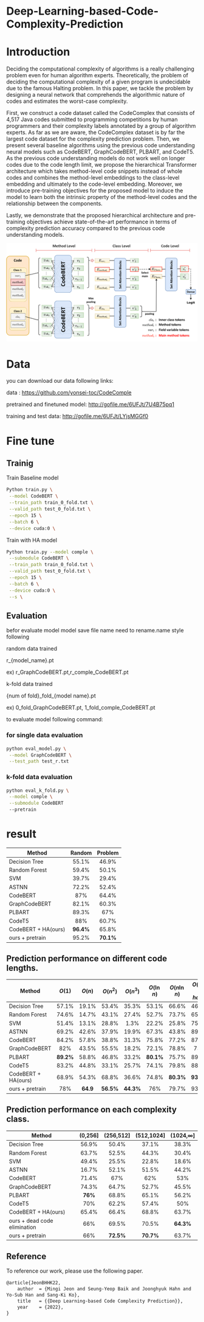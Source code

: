 # Deep-Learning-based-Code-Complexity-Prediction

# Introduction

Deciding the computational complexity of algorithms is a really challenging problem even for human algorithm experts. Theoretically, the problem of deciding the computational complexity of a given program is undecidable due to the famous Halting problem. In this paper, we tackle the problem by designing a neural network that comprehends the algorithmic nature of codes and estimates the worst-case complexity.

First, we construct a code dataset called the CodeComplex that consists of 4,517 Java codes submitted to programming competitions by human programmers and their complexity labels annotated by a group of algorithm experts. As far as we are aware, the CodeComplex dataset is by far the largest code dataset for the complexity prediction problem. Then, we present several baseline algorithms using the previous code understanding neural models such as CodeBERT, GraphCodeBERT, PLBART, and CodeT5. As the previous code understanding models do not work well on longer codes due to the code length limit, we propose the hierarchical Transformer architecture which takes method-level code snippets instead of whole codes and combines the method-level embeddings to the class-level embedding and ultimately to the code-level embedding. Moreover, we introduce pre-training objectives for the proposed model to induce the model to learn both the intrinsic property of the method-level codes and the relationship between the components.

Lastly, we demonstrate that the proposed hierarchical architecture and pre-training objectives achieve state-of-the-art performance in terms of complexity prediction accuracy compared to the previous code understanding models.

![model_structure](./images/model_structure.png)

# Data

you can download our data following links:

data : https://github.com/yonsei-toc/CodeComple

pretrained and finetuned model: http://gofile.me/6UFJt/7U4B75pq1

training and test data: http://gofile.me/6UFJt/LYjsMGGf0

# Fine tune

## Trainig 

Train Baseline model
```bash 
Python train.py \
 --model CodeBERT \
 --train_path train_0_fold.txt \
 --valid_path test_0_fold.txt \
 --epoch 15 \
 --batch 6 \
 --device cuda:0 \
```

Train with HA model

```bash 
Python train.py --model comple \
 --submodule CodeBERT \
 --train_path train_0_fold.txt \
 --valid_path test_0_fold.txt \
 --epoch 15 \
 --batch 6 \
 --device cuda:0 \
 --s \
```
## Evaluation

befor evaluate model model save file name need to rename.name style following



random data trained

r_{model_name}.pt

ex) r_GraphCodeBERT.pt,r_comple_CodeBERT.pt

k-fold data trained

{num of fold}\_fold_{model name}.pt

ex) 0_fold_GraphCodeBERT.pt, 1_fold_comple_CodeBERT.pt



to evaluate model following command:

### for single data evaluation

```bash
python eval_model.py \
 --model GraphCodeBERT \
 --test_path test_r.txt
```

### k-fold data evaluation

```bash
python eval_k_fold.py \
 --model comple \
 --submodule CodeBERT
 --pretrain
```


# result 


| Method        | Random |  Problem   |
| ------------- | :-------: | :-------: |
| Decision Tree|   55.1%    |   46.9%    |
| Random Forest|   59.4%    |   50.1%    |
| SVM          |   39.7%    |   29.4%    |
| ASTNN        |   72.2%    |   52.4%    |
| CodeBERT     |   87%      |   64.4%    |
| GraphCodeBERT|   82.1%    |   60.3%    |   
| PLBART       |   89.3%    |   67%      |
| CodeT5       |   88%      |   60.7%    | 
| CodeBERT + HA(ours)      |   **96.4%**   |   65.8%   |
| ours + pretrain |  95.2% | **70.1%**|


## Prediction performance on different code lengths.

| Method        | $O(1)$ |  $O(n)$   | $O(n^2)$| $O(n^3)$| $O(\ln n)$| $O(n\ln n)$| $O(NP-hard)$|
| ------------- | :-------: | :-------: |:-------:|:-------:|:-------:|:-------:|:-------:|
| Decision Tree|   57.1%    |   19.1%    |53.4%|35.3%|53.1%|66.6%|46.7%|
| Random Forest|   74.6%    |   14.7%    |43.1%|27.4%|52.7%|73.7%|65.7%|
| SVM          |   51.4%    |   13.1%    |28.8%|1.3%|22.2%|25.8%|75.7%|
| ASTNN        |   69.2%    |   42.6%    |37.9%|19.9%|67.3%|43.8%|89.3%|
| CodeBERT     |   84.2%      |  57.8%    |38.8%|31.3%|75.8%|77.2%|87.7%|
| GraphCodeBERT|   82%    |   43.5%    |55.5%|18.2%|72.1%|78.8%|73%|
| PLBART       |   **89.2%**    |   58.8%      |46.8%|33.2%|**80.1%**|75.7%|89.2%|
| CodeT5       |   83.2%      |   44.8%    |33.1%|25.7%|74.1%|79.8%|88.4%|
| CodeBERT + HA(ours)      |  68.9%   |   54.3%   |68.8%|36.6%|74.8%|**80.3%**|**93.5%**|
| ours + pretrain |  78% | **64.9**|**56.5%**|**44.3%**|76%|79.7%|93.5%|


## Prediction performance on each complexity class.

| Method        | (0,256] |  (256,512]   | (512,1024]| (1024,$\infty$]|
| ------------- | :-------: | :-------: |:-------:|:-------:|
| Decision Tree|   56.9%    |   50.4%    |37.1%|38.3%|
| Random Forest|   63.7%    |   52.5%    |44.3%|30.4%|
| SVM          |   49.4%    |   25.5%    |22.8%|18.6%|
| ASTNN        |   16.7%    |   52.1%    |51.5%|44.2%|
| CodeBERT     |   71.4%      |   67%    |62%|53%|
| GraphCodeBERT|   74.3%    |   64.7%    |52.7%|45.5%| 
| PLBART       |   **76%**    |   68.8%      |65.1%|56.2%|
| CodeT5       |   70%      |   62.2%    |57.4%|50%|
| CodeBERT + HA(ours)      |  65.4%   |   66.4%   |68.8%|63.7%|
| ours + dead code elimination |  66% |69.5%|70.5%|**64.3%**|
| ours + pretrain |  66% | **72.5%**|**70.7%**|63.7%|

## Reference

To reference our work, please use the following paper.

    @article{JeonBHHK22,
        author  = {Mingi Jeon and Seung-Yeop Baik and Joonghyuk Hahn and Yo-Sub Han and Sang-Ki Ko},
        title   = {{Deep Learning-based Code Complexity Prediction}},
        year    = {2022},
    }